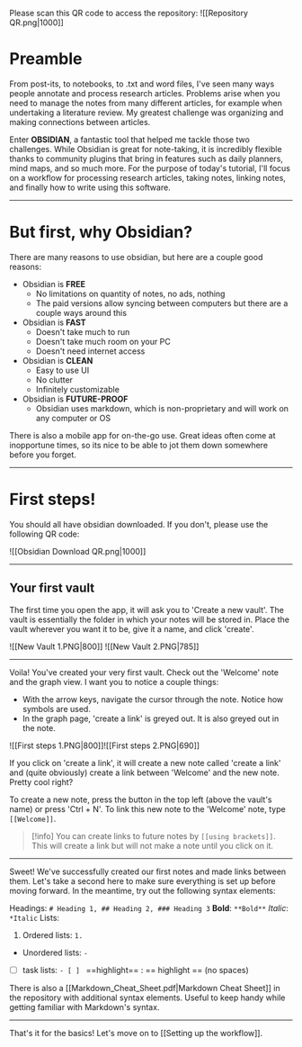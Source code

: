 Please scan this QR code to access the repository:
![[Repository QR.png|1000]]
# Preamble
From post-its, to notebooks, to .txt and word files, I've seen many ways people annotate and process research articles. Problems arise when you need to manage the notes from many different articles, for example when undertaking a literature review. My greatest challenge was organizing and making connections between articles.

Enter **OBSIDIAN**, a fantastic tool that helped me tackle those two challenges. While Obsidian is great for note-taking, it is incredibly flexible thanks to community plugins that bring in features such as daily planners, mind maps, and so much more. For the purpose of today's tutorial, I'll focus on a workflow for processing research articles, taking notes, linking notes, and finally how to write using this software.

---
# But first, why Obsidian?
There are many reasons to use obsidian, but here are a couple good reasons:
- Obsidian is **FREE**
	- No limitations on quantity of notes, no ads, nothing
	- The paid versions allow syncing between computers but there are a couple ways around this
- Obsidian is **FAST**
	- Doesn't take much to run
	- Doesn't take much room on your PC
	- Doesn't need internet access
- Obsidian is **CLEAN**
	- Easy to use UI
	- No clutter
	- Infinitely customizable
- Obsidian is **FUTURE-PROOF**
	- Obsidian uses markdown, which is non-proprietary and will work on any computer or OS

There is also a mobile app for on-the-go use. Great ideas often come at inopportune times, so its nice to be able to jot them down somewhere before you forget.

---
# First steps!
You should all have obsidian downloaded. If you don't, please use the following QR code:

![[Obsidian Download QR.png|1000]]

---
## Your first vault
The first time you open the app, it will ask you to 'Create a new vault'. The vault is essentially the folder in which your notes will be stored in. Place the vault wherever you want it to be, give it a name, and click 'create'.

![[New Vault 1.PNG|800]] ![[New Vault 2.PNG|785]]

---
Voila! You've created your very first vault. Check out the 'Welcome' note and the graph view. I want  you to notice a couple things:
- With the arrow keys, navigate the cursor through the note. Notice how symbols are used.
- In the graph page, 'create a link' is greyed out. It is also greyed out in the note.

![[First steps 1.PNG|800]]![[First steps 2.PNG|690]]

If you click on 'create a link', it will create a new note called 'create a link' and (quite obviously) create a link between 'Welcome' and the new note. Pretty cool right?

To create a new note, press the button in the top left (above the vault's name) or press 'Ctrl + N'. To link this new note to the 'Welcome' note, type `[[Welcome]]`.

>[!info] 
>You can create links to future notes by `[[using brackets]]`. This will create a link but will not make a note until you click on it.

---

Sweet! We've successfully created our first notes and made links between them. Let's take a second here to make sure everything is set up before moving forward. In the meantime, try out the following syntax elements:

Headings: `# Heading 1, ## Heading 2, ### Heading 3`
**Bold**: `**Bold**`
*Italic*: `*Italic`
Lists:
1. Ordered lists: `1.`
- Unordered lists: `-`
- [ ] task lists: `- [ ] `
==highlight== : == highlight == (no spaces)

There is also a [[Markdown_Cheat_Sheet.pdf|Markdown Cheat Sheet]] in the repository with additional syntax elements. Useful to keep handy while getting familiar with Markdown's syntax.

---

That's it for the basics! Let's move on to [[Setting up the workflow]].
